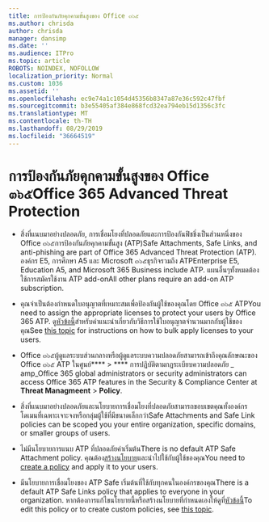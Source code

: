 ```yaml
---
title: การป้องกันภัยคุกคามขั้นสูงของ Office ๓๖๕
ms.author: chrisda
author: chrisda
manager: dansimp
ms.date: ''
ms.audience: ITPro
ms.topic: article
ROBOTS: NOINDEX, NOFOLLOW
localization_priority: Normal
ms.custom: 1036
ms.assetid: ''
ms.openlocfilehash: ec9e74a1c1054d45356b8347a87e36c592c47fbf
ms.sourcegitcommit: b3e55405af384e868fcd32ea794eb15d1356c3fc
ms.translationtype: MT
ms.contentlocale: th-TH
ms.lasthandoff: 08/29/2019
ms.locfileid: "36664519"
---
```

# <a name="office-365-advanced-threat-protection"></a><span data-ttu-id="cdf15-102">การป้องกันภัยคุกคามขั้นสูงของ Office ๓๖๕</span><span class="sxs-lookup"><span data-stu-id="cdf15-102">Office 365 Advanced Threat Protection</span></span>

- <span data-ttu-id="cdf15-103">สิ่งที่แนบมาอย่างปลอดภัย, การเชื่อมโยงที่ปลอดภัยและการป้องกันฟิชชิ่งเป็นส่วนหนึ่งของ Office ๓๖๕การป้องกันภัยคุกคามขั้นสูง (ATP)</span><span class="sxs-lookup"><span data-stu-id="cdf15-103">Safe Attachments, Safe Links, and anti-phishing are part of Office 365 Advanced Threat Protection (ATP).</span></span> <span data-ttu-id="cdf15-104">องค์กร E5, การศึกษา A5 และ Microsoft ๓๖๕ธุรกิจรวมถึง ATP</span><span class="sxs-lookup"><span data-stu-id="cdf15-104">Enterprise E5, Education A5, and Microsoft 365 Business include ATP.</span></span> <span data-ttu-id="cdf15-105">แผนอื่นๆทั้งหมดต้องใช้การสมัครใช้งาน ATP add-on</span><span class="sxs-lookup"><span data-stu-id="cdf15-105">All other plans require an add-on ATP subscription.</span></span>

- <span data-ttu-id="cdf15-106">คุณจำเป็นต้องกำหนดใบอนุญาตที่เหมาะสมเพื่อป้องกันผู้ใช้ของคุณโดย Office ๓๖๕ ATP</span><span class="sxs-lookup"><span data-stu-id="cdf15-106">You need to assign the appropriate licenses to protect your users by Office 365 ATP.</span></span> <span data-ttu-id="cdf15-107">ดู[หัวข้อนี้](https://docs.microsoft.com/office365/admin/subscriptions-and-billing/assign-licenses-to-users)สำหรับคำแนะนำเกี่ยวกับวิธีการใช้ใบอนุญาตจำนวนมากกับผู้ใช้ของคุณ</span><span class="sxs-lookup"><span data-stu-id="cdf15-107">See [this topic](https://docs.microsoft.com/office365/admin/subscriptions-and-billing/assign-licenses-to-users) for instructions on how to bulk apply licenses to your users.</span></span>

- <span data-ttu-id="cdf15-108">Office ๓๖๕ผู้ดูแลระบบส่วนกลางหรือผู้ดูแลระบบความปลอดภัยสามารถเข้าถึงคุณลักษณะของ Office ๓๖๕ ATP ในศูนย์\*\*\*\* \> \*\*\*\* การปฏิบัติตามกฎระเบียบความปลอดภัย _ amp_</span><span class="sxs-lookup"><span data-stu-id="cdf15-108">Office 365 global administrators or security administrators can access Office 365 ATP features in the Security & Compliance Center at **Threat Managmeent** \> **Policy**.</span></span>

- <span data-ttu-id="cdf15-109">สิ่งที่แนบมาอย่างปลอดภัยและนโยบายการเชื่อมโยงที่ปลอดภัยสามารถขอบเขตคุณทั้งองค์กรโดเมนที่เฉพาะเจาะจงหรือกลุ่มผู้ใช้ที่มีขนาดเล็กกว่า</span><span class="sxs-lookup"><span data-stu-id="cdf15-109">Safe Attachments and Safe Link policies can be scoped you your entire organization, specific domains, or smaller groups of users.</span></span>

- <span data-ttu-id="cdf15-110">ไม่มีนโยบายการแนบ ATP ที่ปลอดภัยค่าเริ่มต้น</span><span class="sxs-lookup"><span data-stu-id="cdf15-110">There is no default ATP Safe Attachment policy.</span></span> <span data-ttu-id="cdf15-111">คุณต้อง[สร้างนโยบาย](https://docs.microsoft.com/office365/securitycompliance/set-up-atp-safe-attachments-policies)และนำไปใช้กับผู้ใช้ของคุณ</span><span class="sxs-lookup"><span data-stu-id="cdf15-111">You need to [create a policy](https://docs.microsoft.com/office365/securitycompliance/set-up-atp-safe-attachments-policies) and apply it to your users.</span></span>

- <span data-ttu-id="cdf15-112">มีนโยบายการเชื่อมโยงของ ATP Safe เริ่มต้นที่ใช้กับทุกคนในองค์กรของคุณ</span><span class="sxs-lookup"><span data-stu-id="cdf15-112">There is a default ATP Safe Links policy that applies to everyone in your organization.</span></span> <span data-ttu-id="cdf15-113">หากต้องการแก้ไขนโยบายนี้หรือสร้างนโยบายที่กำหนดเองให้ดูที่[หัวข้อนี้](https://docs.microsoft.com/office365/securitycompliance/set-up-atp-safe-links-policies)</span><span class="sxs-lookup"><span data-stu-id="cdf15-113">To edit this policy or to create custom policies, see [this topic](https://docs.microsoft.com/office365/securitycompliance/set-up-atp-safe-links-policies).</span></span>
